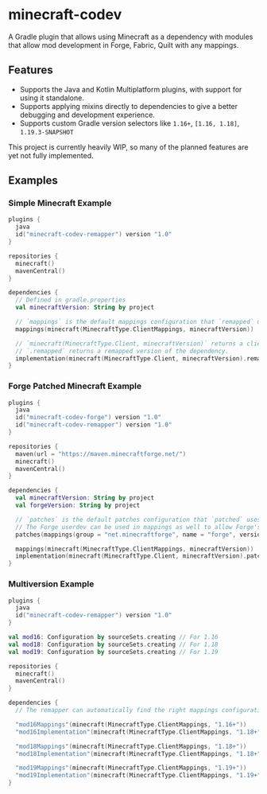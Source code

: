 # minecraft-codev
A Gradle plugin that allows using Minecraft as a dependency with modules that allow mod development in Forge, Fabric, Quilt with any mappings.

## Features
- Supports the Java and Kotlin Multiplatform plugins, with support for using it standalone.
- Supports applying mixins directly to dependencies to give a better debugging and development experience.
- Supports custom Gradle version selectors like `1.16+`, `[1.16, 1.18]`, `1.19.3-SNAPSHOT`

This project is currently heavily WIP, so many of the planned features are yet not fully implemented.

## Examples

### Simple Minecraft Example
```kotlin
plugins {
  java
  id("minecraft-codev-remapper") version "1.0"
}

repositories {
  minecraft()
  mavenCentral()
}

dependencies {
  // Defined in gradle.properties
  val minecraftVersion: String by project

  // `mappings` is the default mappings configuration that `remapped` uses.
  mappings(minecraft(MinecraftType.ClientMappings, minecraftVersion))

  // `minecraft(MinecraftType.Client, minecraftVersion)` returns a client Jar, which transitively includes a common Jar.
  // `.remapped` returns a remapped version of the dependency.
  implementation(minecraft(MinecraftType.Client, minecraftVersion).remapped);
}
```

### Forge Patched Minecraft Example
```kotlin
plugins {
  java
  id("minecraft-codev-forge") version "1.0"
  id("minecraft-codev-remapper") version "1.0"
}

repositories {
  maven(url = "https://maven.minecraftforge.net/")
  minecraft()
  mavenCentral()
}

dependencies {
  val minecraftVersion: String by project
  val forgeVersion: String by project

  // `patches` is the default patches configuration that `patched` uses.
  // The Forge userdev can be used in mappings as well to allow Forge's srg mappings to be applied.
  patches(mappings(group = "net.minecraftforge", name = "forge", version = "$minecraftVersion-$forgeVersion", classifier = "userdev"))

  mappings(minecraft(MinecraftType.ClientMappings, minecraftVersion))
  implementation(minecraft(MinecraftType.Client, minecraftVersion).patched.remapped);
}
```

### Multiversion Example
```kotlin
plugins {
  java
  id("minecraft-codev-remapper") version "1.0"
}

val mod16: Configuration by sourceSets.creating // For 1.16
val mod18: Configuration by sourceSets.creating // For 1.18
val mod19: Configuration by sourceSets.creating // For 1.19

repositories {
  minecraft()
  mavenCentral()
}

dependencies {
  // The remapper can automatically find the right mappings configuration based on the resolving module, like finding mod16Mappings from mod16Implementation.

  "mod16Mappings"(minecraft(MinecraftType.ClientMappings, "1.16+"))
  "mod16Implementation"(minecraft(MinecraftType.ClientMappings, "1.18+").remapped)

  "mod18Mappings"(minecraft(MinecraftType.ClientMappings, "1.18+"))
  "mod18Implementation"(minecraft(MinecraftType.ClientMappings, "1.18+").remapped)

  "mod19Mappings"(minecraft(MinecraftType.ClientMappings, "1.19+"))
  "mod19Implementation"(minecraft(MinecraftType.ClientMappings, "1.19+").remapped)
}
```
